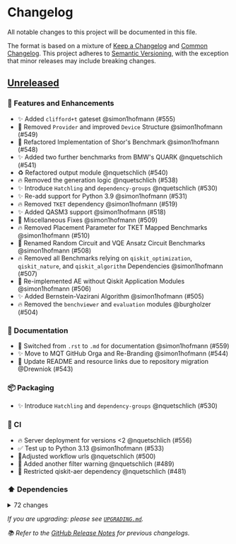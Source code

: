 # Changelog

All notable changes to this project will be documented in this file.

The format is based on a mixture of [Keep a Changelog](https://keepachangelog.com/en/1.1.0/) and [Common Changelog](https://common-changelog.org).
This project adheres to [Semantic Versioning](https://semver.org/spec/v2.0.0.html), with the exception that minor releases may include breaking changes.

## [Unreleased]

### 🚀 Features and Enhancements

- ✨ Added `clifford+t` gateset @simon1hofmann (#555)
- 🎨 Removed `Provider` and improved `Device` Structure @simon1hofmann (#549)
- 🎨 Refactored Implementation of Shor's Benchmark @simon1hofmann (#548)
- ✨ Added two further benchmarks from BMW's QUARK @nquetschlich (#541)
- ♻️ Refactored output module @nquetschlich (#540)
- 🔥 Removed the generation logic @nquetschlich (#538)
- ✨ Introduce `Hatchling` and `dependency-groups` @nquetschlich (#530)
- ✨ Re-add support for Python 3.9 @simon1hofmann (#531)
- 🔥 Removed `TKET` dependency @simon1hofmann (#519)
- ✨ Added QASM3 support @simon1hofmann (#518)
- 🎨 Miscellaneous Fixes @simon1hofmann (#509)
- 🔥 Removed Placement Parameter for TKET Mapped Benchmarks @simon1hofmann (#510)
- 🚚 Renamed Random Circuit and VQE Ansatz Circuit Benchmarks @simon1hofmann (#508)
- 🔥 Removed all Benchmarks relying on `qiskit_optimization`, `qiskit_nature`, and `qiskit_algorithm` Dependencies @simon1hofmann (#507)
- 🎨 Re-implemented AE without Qiskit Application Modules @simon1hofmann (#506)
- ✨ Added Bernstein-Vazirani Algorithm @simon1hofmann (#505)
- 🔥 Removed the `benchviewer` and `evaluation` modules @burgholzer (#504)

### 📄 Documentation

- 📝 Switched from `.rst` to `.md` for documentation @simon1hofmann (#559)
- ✨ Move to MQT GitHub Orga and Re-Branding @simon1hofmann (#544)
- 📝 Update README and resource links due to repository migration @Drewniok (#543)

### 📦 Packaging

- ✨ Introduce `Hatchling` and `dependency-groups` @nquetschlich (#530)

### 🤖 CI

- 🔥 Server deployment for versions \<2 @nquetschlich (#556)
- ✅ Test up to Python 3.13 @simon1hofmann (#533)
- 👷Adjusted workflow urls @nquetschlich (#500)
- 🚨 Added another filter warning @nquetschlich (#489)
- 📌 Restricted qiskit-aer dependency @nquetschlich (#481)

### ⬆️ Dependencies

<details>
<summary>72 changes</summary>

- ⬆️🐍 Lock file maintenance @[renovate[bot]](https://github.com/apps/renovate) (#563)
- ⬆️🪝 Update pre-commit hook astral-sh/ruff-pre-commit to v0.11.10 @[renovate[bot]](https://github.com/apps/renovate) (#561)
- ⬆️🐍 Lock file maintenance @[renovate[bot]](https://github.com/apps/renovate) (#558)
- ⬆️🪝 Update pre-commit hook astral-sh/ruff-pre-commit to v0.11.9 @[renovate[bot]](https://github.com/apps/renovate) (#557)
- ⬆️🐍 Lock file maintenance @[renovate[bot]](https://github.com/apps/renovate) (#552)
- ⬆️🪝 Update pre-commit hook astral-sh/ruff-pre-commit to v0.11.8 @[renovate[bot]](https://github.com/apps/renovate) (#550)
- ⬆️🪝 Update pre-commit hook crate-ci/typos to v1.32.0 @[renovate[bot]](https://github.com/apps/renovate) (#551)
- ⬆️🐍 Lock file maintenance @[renovate[bot]](https://github.com/apps/renovate) (#547)
- ⬆️👨‍💻 Update munich-quantum-toolkit/workflows action to v1.9 @[renovate[bot]](https://github.com/apps/renovate) (#546)
- ⬆️🪝 Update pre-commit hook astral-sh/ruff-pre-commit to v0.11.7 @[renovate[bot]](https://github.com/apps/renovate) (#545)
- ⬆️🐍 Lock file maintenance @[renovate[bot]](https://github.com/apps/renovate) (#537)
- ⬆️🪝 Update pre-commit hook astral-sh/ruff-pre-commit to v0.11.6 @[renovate[bot]](https://github.com/apps/renovate) (#535)
- ✨ Introduce `Hatchling` and `dependency-groups` @nquetschlich (#530)
- ✨ Re-add support for Python 3.9 @simon1hofmann (#531)
- 🔥 Removed `TKET` dependency @simon1hofmann (#519)
- 🎨 Miscellaneous Fixes @simon1hofmann (#509)
- ⬆️🐍 Lock file maintenance @[renovate[bot]](https://github.com/apps/renovate) (#517)
- ⬆️🪝 Update pre-commit hook python-jsonschema/check-jsonschema to v0.33.0 @[renovate[bot]](https://github.com/apps/renovate) (#516)
- ⬆️🪝 Update pre-commit hook astral-sh/ruff-pre-commit to v0.11.5 @[renovate[bot]](https://github.com/apps/renovate) (#514)
- ⬆️🪝 Update pre-commit hook crate-ci/typos to v1.31.1 @[renovate[bot]](https://github.com/apps/renovate) (#515)
- ⬆️🪝 update pre-commit hooks @[pre-commit-ci[bot]](https://github.com/apps/pre-commit-ci) (#503)
- ⬆️🐍 Lock file maintenance @[renovate[bot]](https://github.com/apps/renovate) (#502)
- ⬆️🪝 Update pre-commit hook astral-sh/ruff-pre-commit to v0.11.4 @[renovate[bot]](https://github.com/apps/renovate) (#501)
- ⬆️🐍 Lock file maintenance @[renovate[bot]](https://github.com/apps/renovate) (#499)
- ⬆️🪝 Update pre-commit hook python-jsonschema/check-jsonschema to v0.32.1 @[renovate[bot]](https://github.com/apps/renovate) (#497)
- ⬆️🪝 Update pre-commit hook crate-ci/typos to v1.31.1 @[renovate[bot]](https://github.com/apps/renovate) (#496)
- ⬇️🐍 Added upper cap because of fake backends @nquetschlich (#493)
- ⬆️🐍 Lock file maintenance @[renovate[bot]](https://github.com/apps/renovate) (#492)
- ⬆️🪝 Update pre-commit hook astral-sh/ruff-pre-commit to v0.11.2 @[renovate[bot]](https://github.com/apps/renovate) (#494)
- ⬆️🪝 Update pre-commit hook crate-ci/typos to v1.30.2 @[renovate[bot]](https://github.com/apps/renovate) (#490)
- ⬆️🪝 Update pre-commit hook astral-sh/ruff-pre-commit to v0.11.0 @[renovate[bot]](https://github.com/apps/renovate) (#491)
- ⬆️🐍 Lock file maintenance @[renovate[bot]](https://github.com/apps/renovate) (#488)
- ⬆️🪝 Update pre-commit hook python-jsonschema/check-jsonschema to v0.31.3 @[renovate[bot]](https://github.com/apps/renovate) (#486)
- ⬆️🪝 Update pre-commit hook rbubley/mirrors-prettier to v3.5.3 @[renovate[bot]](https://github.com/apps/renovate) (#487)
- ⬆️🪝 Update pre-commit hook crate-ci/typos to v1.30.1 @[renovate[bot]](https://github.com/apps/renovate) (#485)
- ⬆️🪝 Update pre-commit hook astral-sh/ruff-pre-commit to v0.9.10 @[renovate[bot]](https://github.com/apps/renovate) (#484)
- ⬆️🪝 Update pre-commit hook astral-sh/ruff-pre-commit to v0.9.6 @[renovate[bot]](https://github.com/apps/renovate) (#473)
- ⬆️🐍 Lock file maintenance @[renovate[bot]](https://github.com/apps/renovate) (#483)
- ⬆️🪝 Update pre-commit hook crate-ci/typos to v1.30.0 @[renovate[bot]](https://github.com/apps/renovate) (#482)
- ⬆️🪝 Update pre-commit hook pre-commit/mirrors-mypy to v1.15.0 @[renovate[bot]](https://github.com/apps/renovate) (#474)
- ⬆️🪝 Update pre-commit hook rbubley/mirrors-prettier to v3.5.2 @[renovate[bot]](https://github.com/apps/renovate) (#479)
- ⬆️🪝 Update pre-commit hook crate-ci/typos to v1.29.10 @[renovate[bot]](https://github.com/apps/renovate) (#478)
- ⬆️🪝 Update pre-commit hook python-jsonschema/check-jsonschema to v0.31.2 @[renovate[bot]](https://github.com/apps/renovate) (#480)
- ⬆️🐍 Lock file maintenance @[renovate[bot]](https://github.com/apps/renovate) (#472)
- ⬆️🪝 Update pre-commit hook crate-ci/typos to v1.29.5 @[renovate[bot]](https://github.com/apps/renovate) (#470)
- ⬆️🪝 Update pre-commit hook astral-sh/ruff-pre-commit to v0.9.4 @[renovate[bot]](https://github.com/apps/renovate) (#469)
- ⬆️🪝 Update pre-commit hook python-jsonschema/check-jsonschema to v0.31.1 @[renovate[bot]](https://github.com/apps/renovate) (#471)
- ⬆️👨‍💻 Update cda-tum/mqt-workflows action to v1.7 @[renovate[bot]](https://github.com/apps/renovate) (#466)
- ⬆️🐍 Lock file maintenance @[renovate[bot]](https://github.com/apps/renovate) (#467)
- ⬆️🐍 Lock file maintenance @[renovate[bot]](https://github.com/apps/renovate) (#462)
- ⬆️🪝 Update pre-commit hook astral-sh/ruff-pre-commit to v0.9.3 @[renovate[bot]](https://github.com/apps/renovate) (#465)
- ⬆️🪝 Update pre-commit hook astral-sh/ruff-pre-commit to v0.9.2 @[renovate[bot]](https://github.com/apps/renovate) (#464)
- ⬆️🪝 Update pre-commit hook python-jsonschema/check-jsonschema to v0.31.0 @[renovate[bot]](https://github.com/apps/renovate) (#460)
- ⬆️🪝 Update pre-commit hook astral-sh/ruff-pre-commit to v0.9.1 @[renovate[bot]](https://github.com/apps/renovate) (#458)
- ⬆️🪝 Update pre-commit hook crate-ci/typos to v1 @[renovate[bot]](https://github.com/apps/renovate) (#461)
- ⬆️🪝 update pre-commit hooks @[pre-commit-ci[bot]](https://github.com/apps/pre-commit-ci) (#457)
- ⬆️🐍 Lock file maintenance @[renovate[bot]](https://github.com/apps/renovate) (#456)
- ⬆️🐍 Lock file maintenance @[renovate[bot]](https://github.com/apps/renovate) (#455)
- ⬆️🪝 Update pre-commit hook astral-sh/ruff-pre-commit to v0.8.4 @[renovate[bot]](https://github.com/apps/renovate) (#452)
- ⬆️🪝 Update pre-commit hook pre-commit/mirrors-mypy to v1.14.0 @[renovate[bot]](https://github.com/apps/renovate) (#454)
- ⬆️🪝 Update pre-commit hook crate-ci/typos to v1.28.4 @[renovate[bot]](https://github.com/apps/renovate) (#453)
- ⬆️🐍 Lock file maintenance @[renovate[bot]](https://github.com/apps/renovate) (#451)
- ⬆️👨‍💻 Update actions/attest-build-provenance action to v2.1.0 @[renovate[bot]](https://github.com/apps/renovate) (#450)
- ⬆️🪝 Update pre-commit hook crate-ci/typos to v1.28.3 @[renovate[bot]](https://github.com/apps/renovate) (#449)
- ⬆️🪝 Update pre-commit hook astral-sh/ruff-pre-commit to v0.8.3 @[renovate[bot]](https://github.com/apps/renovate) (#448)
- ⬆️🐍 Lock file maintenance @[renovate[bot]](https://github.com/apps/renovate) (#447)
- ⬆️🪝 Update pre-commit hook astral-sh/ruff-pre-commit to v0.8.2 @[renovate[bot]](https://github.com/apps/renovate) (#442)
- ⬆️🪝 Update pre-commit hook sirosen/texthooks to v0.6.8 @[renovate[bot]](https://github.com/apps/renovate) (#445)
- ⬆️🪝 Update pre-commit hook rbubley/mirrors-prettier to v3.4.2 @[renovate[bot]](https://github.com/apps/renovate) (#444)
- ⬆️👨‍💻 Update actions/attest-build-provenance action to v2 @[renovate[bot]](https://github.com/apps/renovate) (#446)
- ⬆️🪝 Update pre-commit hook crate-ci/typos to v1.28.2 @[renovate[bot]](https://github.com/apps/renovate) (#443)
- ⬆️🐍 Lock file maintenance @[renovate[bot]](https://github.com/apps/renovate) (#436)
</details>

_If you are upgrading: please see [`UPGRADING.md`](UPGRADING.md#unreleased)._

_📚 Refer to the [GitHub Release Notes](https://github.com/munich-quantum-toolkit/bench/releases) for previous changelogs._

[unreleased]: https://github.com/munich-quantum-toolkit/core/compare/v1.1.9...HEAD
